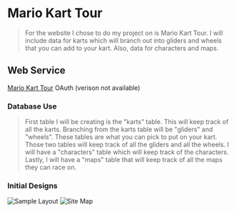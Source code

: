 Mario Kart Tour
===============

> For the website I chose to do my project on is Mario Kart Tour. 
> I will include data for karts which will branch out into gliders and wheels
> that you can add to your kart. Also, data for characters and maps.

Web Service
-----------
[Mario Kart Tour](https://mariokarttour.com/en-US) OAuth (verison not available)

### Database Use ######
> First table I will be creating is the "karts" table. This will keep 
> track of all the karts. Branching from the karts table will be "gliders"
> and "wheels". These tables are what you can pick to put on your kart. Those
> two tables will keep track of all the gliders and all the wheels.
> I will have a "characters" table which will keep track of the characters.
> Lastly, I will have a "maps" table that will keep track of all the maps
> they can race on.

### Initial Designs ######
![Sample Layout]("C:\Users\Arian\OneDrive\Documents\CVTC\SQC\sqc-project-akornmann123\docs\SampleLayout.png")
![Site Map]("C:\Users\Arian\OneDrive\Documents\CVTC\SQC\sqc-project-akornmann123\docs\Sitemap.png")
